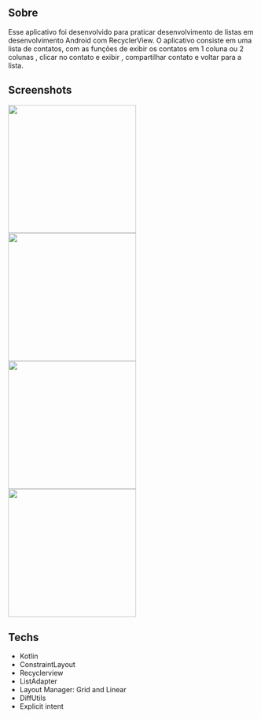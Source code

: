 ## Sobre
Esse aplicativo foi desenvolvido para praticar desenvolvimento de listas em desenvolvimento Android com RecyclerView.
O aplicativo consiste em uma lista de contatos, com as funções de exibir os contatos em 1 coluna ou 2 colunas , clicar no contato e exibir , compartilhar contato e voltar para a lista.

## Screenshots
<img src = "https://github.com/user-attachments/assets/50ed11e8-8dc5-4678-978d-5958f5982719" width="260"/>
<img src = "https://github.com/user-attachments/assets/96cee44b-693b-4661-a1ec-f7eac7ef3e31" width="260"/>
<img src = "https://github.com/user-attachments/assets/f3372b88-05fe-49e7-ac9f-d664d7104447" width="260"/>
<img src = "https://github.com/user-attachments/assets/bbe980d1-e8d1-405c-b4ea-61f66fc2193b" width="260"/>


## Techs
- Kotlin
- ConstraintLayout
- Recyclerview
- ListAdapter
- Layout Manager: Grid and Linear
- DiffUtils
- Explicit intent
